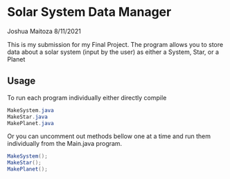 # Solar System Data Manager

Joshua Maitoza 8/11/2021

This is my submission for my Final Project.
The program allows you to store data about a solar system (input by the user) as either a System, Star, or a Planet

## Usage

To run each program individually either directly compile

```java
MakeSystem.java
MakeStar.java
MakePlanet.java
```

Or you can uncomment out methods bellow one at a time and run them individually from the Main.java program.

```java
MakeSystem();
MakeStar();
MakePlanet();
```
